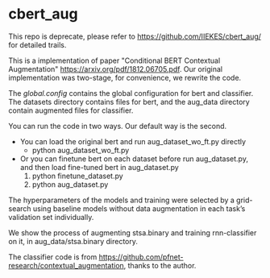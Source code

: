 # cbert_aug
This repo is deprecate, please refer to https://github.com/IIEKES/cbert_aug/ for detailed trails.


This is a implementation of paper "Conditional BERT Contextual Augmentation" https://arxiv.org/pdf/1812.06705.pdf.
Our original implementation was two-stage, for convenience, we rewrite the code. 

The *global.config* contains the global configuration for bert and classifier.
The datasets directory contains files for bert, and the aug_data directory contain augmented files for classifier.

You can run the code in two ways. Our default way is the second.
  - You can load the original bert and run aug_dataset_wo_ft.py directly
    - python aug_dataset_wo_ft.py
  - Or you can finetune bert on each dataset before run aug_dataset.py, and then load fine-tuned bert in aug_dataset.py
    1. python finetune_dataset.py
    2. python aug_dataset.py

The hyperparameters of the models and training were selected by a grid-search using baseline models without data augmentation in each task’s validation set individually.

We show the process of augmenting stsa.binary and training rnn-classifier on it, in aug_data/stsa.binary directory.

The classifier code is from <https://github.com/pfnet-research/contextual_augmentation>, thanks to the author.
